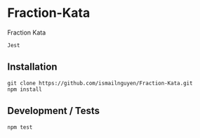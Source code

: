 # Fraction-Kata

Fraction Kata

`Jest`


## Installation

```
git clone https://github.com/ismailnguyen/Fraction-Kata.git
npm install
```

## Development / Tests

```
npm test
```
